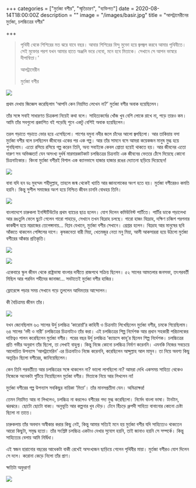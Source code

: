 +++
categories = ["মুর্তজা বশীর", "স্মৃতিচারণ", "ব্যক্তিগত"]
date = 2020-08-14T18:00:00Z
description = ""
image = "/images/basir.jpg"
title = "আলট্রামেরীনের মুর্তজা, চলচ্চিত্রের বশীর"

+++
> পৃথিবী থেকে শিশিরের মত ঝরে যাবে বছর। আবার শিশিরের বিন্দু মুক্তো হয়ে জ্বলজ্বল করবে আমার পৃথিবীতে। সেই মুক্তোর পরশ যখন আমার হাতে অঞ্জলি ভরে নেবো, মনে হবে মিতাকে। সেখানে সে আপন ভাস্বরে দীপান্বিতা।’
>
> আলট্রামেরীন
>
> মুর্তজা বশীর

![](/images/img-1902.JPG)

প্রথম দেখায় জিজ্ঞেস করেছিলাম ‘আপনি কেন নিয়মিত লেখেন না?’ মুর্তজা বশীর অবাক হয়েছিলেন। 

তাঁর সঙ্গে সবাই সাধারণত চিত্রকলা নিয়েই কথা বলে। সাহিত্যকর্মের খোঁজ খুব বেশি লোকে রাখে না, পড়ে তারও কম। আমি তাঁর সবগুলো প্রকাশিত বই পড়েছি শুনে একটু বেশিই অবাক হয়েছিলেন। 

তরল গড়াতে গড়াতে ভোর হয়ে এসেছিলো। পাশের যমুনা নদীর জলে চাঁদের আলো জ্বলছিলো। আর তাকিয়ায় বসা মুর্তজা বশীর বলে চলছিলেন জীবনের একের পর এক গল্প। আর তাঁর সামনে বসে আমরা কয়েকজন মানুষ মুগ্ধ হয়ে শুনছিলাম। এতো রসিয়ে রসিয়ে গল্প করেন তিনি, অন্য সবাইকে কেবল শ্রোতা হয়েই থাকতে হয়। আর জীবনের এতো দারুণ সব অভিজ্ঞতা! যেন অসংখ্য দুর্ধর্ষ মারমারকাটকাট চলচ্চিত্রের চিত্রনাট্য এক জীবনের ভেতরে ঠেঁসে দিয়েছে কোনো চিত্রনাট্যকার। কিংবা মুর্তজা বশীরই বিশাল এক ক্যানভাসে হাজার হাজার রঙের দ্যোতনা ছড়িয়ে দিয়েছেন!

![](/images/mortaza_bashir-jpg-1.webp)

বাবা যদি হন ডঃ মুহম্মদ শহীদুল্লাহ, তাহলে জন্ম থেকেই খ্যাতি আর জ্ঞানলোকের অংশ হতে হয়। মুর্তজা বশীরেরও কমতি হয়নি। কিন্তু সুশীল সমাজের অংশ হয়ে নিশ্চিত জীবন চাননি বোধহয় তিনি। 

![](/images/murtaja_baseer_with_zainul_abedin.jpg)

বাংলাদেশে চারুকলা ইনস্টিটিউটের প্রথম ব্যাচের ছাত্র হলেন। যোগ দিলেন কমিউনিস্ট পার্টিতে। পার্টির ডাকে পড়ালেখা আর রঙতুলি ফেলে ছুটে গেলেন গারো পাহাড়ে, সেখানে তখন বিদ্রোহ চলছে। গারো হাজং বিদ্রোহ, দক্ষিণ চব্বিশ পরগনার কাকদ্বীপ হয়ে মাদ্রাজের তেলেঙ্গানায়... বিপ্লব যেখানে, মুর্তজা বশীর সেখানে। গ্রেপ্তার হলেন। বিদ্রোহ আর মানুষের ছবি আঁকতে থাকলেন পেন্সিলের দাগে। কৃষকনেতা বারী মিয়া, খেতমজুর নেতা মনু মিয়া, আলী আকসাররা হয়ে উঠলো মুর্তজা বশীরের আঁকার প্রতিকৃতি। 

![](/images/in_conversation_with_murtaja_baseer_02.jpg)

![](/images/2010-01-07__cul1.jpg)

একেবারে স্কুল জীবন থেকে রাষ্ট্রভাষা বাংলার দাবীতে রাজপথে সক্রিয় ছিলেন। ৫২ সালের আমতলার জনসভা, তৎপরবর্তী মিছিল আর পরদিন শহীদের জানাজা... সবটাতেই মুর্তজা বশীর হাজির।

ফ্লোরেন্সে পড়ার সময় সেখানে গড়ে তুললেন আদিমতার আন্দোলন। 

কী বৈচিত্রময় জীবন তাঁর। 

![](/images/images-12.jpg)

যখন জেনেছিলাম ৬৩ সালের উর্দু চলচ্চিত্র ‘কারোয়াঁ’র কাহিনী ও চিত্রনাট্য লিখেছিলেন মুর্তজা বশীর, চমকে গিয়েছিলাম। ৬৪ সালের ‘নদী ও নারী’ চলচ্চিত্রের চিত্রনাট্যও তাঁর করা। এই চলচ্চিত্রের শিল্প নির্দেশক আর প্রধান সহকারী পরিচালকের দায়িত্বও পালন করেছিলেন মুর্তজা বশীর। পরের বছর উর্দু চলচ্চিত্র ‘ক্যায়সে কাহু’র ছিলেন শিল্প নির্দেশক। চলচ্চিত্রের প্রতি গভীর অনুরাগ তাঁর ছিলো, তা লেখাই বাহুল্য। কিন্তু নিজে কোনো চলচ্চিত্র নির্মাণ করেননি। এমনকি নিজের সবচেয়ে আলোচিত উপন্যাস ‘আলট্রামেরিন’ এর চিত্রনাট্যও নিজে করেননি, করেছিলেন আব্দুল্লাহ আল মামুন। তা নিয়ে অবশ্য কিছু অতৃপ্তিও ছিলো বশীরের, জানিয়েছিলেন।

কেন তিনি পরবর্তীতে আর চলচ্চিত্রের সঙ্গে থাকলেন না? ভালো লাগছিলো না? আমরা দেখি একসময় সাহিত্য থেকেও নিজেকে অনেকটা গুটিয়ে নিয়েছিলেন মুর্তজা বশীর। মিতাকে নিয়ে আর লিখলেন না!

মুর্তজা বশীরের গল্প উপন্যাস সবকিছুর নায়িকা ‘মিতা’। তাঁর মানসপ্রতীমা যেন। অমিত্রাক্ষর!

তেমন নিয়মিত আর না লিখলেও, চলচ্চিত্র না করলেও বশীরের গদ্য মুগ্ধ করেছিলো। নির্মেদ বাংলা ভাষা। টানটান, ঝরঝরে। ছোটো ছোটো বাক্য। অনুভূতি আর কল্পনার খুব দৌড়। টেনে হিঁচড়ে ধ্রুপদী সাহিত্য বানানোর কোনো চেষ্টা ছিলো না তাতে। 

চারুকলায় তাঁর অবদান অস্বীকার করার কিছু নেই, কিন্তু আমার সত্যিই মনে হয় মুর্তজা বশীর যদি সাহিত্যেও থাকতেন আরো কিছুটা, সমৃদ্ধ হতো। তাঁর সংশ্লিষ্ট চলচ্চিত্র একটাও দেখার সুযোগ হয়নি, তাই জানাও হয়নি সে সম্পর্কে। কিন্তু সাহিত্যের বেলায় আমি নির্দ্বিধা। 

এই স্বজন হারানোর বছরের আধেকটা বাকী রেখেই অসংখ্যজন ছাড়িয়ে গেলেন পৃথিবীর মায়া। মুর্তজা বশীরও যোগ দিলেন সে দলে। করোনা কেড়ে নিলো তাঁর প্রাণ। 

ক্ষতিটা অফুরাণ!

![](/images/za-969-tif.jpg)